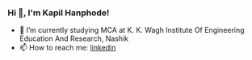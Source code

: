 ### Hi 👋, I'm Kapil Hanphode!

- 🔭 I’m currently studying MCA at K. K. Wagh Institute Of Engineering Education And Research, Nashik
- 📫 How to reach me: [linkedin](https://www.linkedin.com/in/kapil-hanphode11/)


